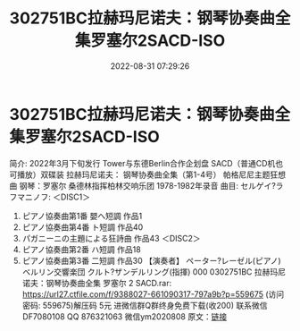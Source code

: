 ﻿---
title: 302751BC拉赫玛尼诺夫：钢琴协奏曲全集罗塞尔2SACD-ISO
date: 2022-08-31 07:29:26
categories: 新碟专辑、稀有等精品
tags: 纯音雅乐
---
# 302751BC拉赫玛尼诺夫：钢琴协奏曲全集罗塞尔2SACD-ISO

简介:
2022年3月下旬发行
Tower与东德Berlin合作企划盘
SACD（普通CD机也可播放）双碟装
拉赫玛尼诺夫：
钢琴协奏曲全集（第1-4号）
帕格尼尼主题狂想曲
钢琴：罗塞尔
桑德林指挥柏林交响乐团
1978-1982年录音
曲目:
セルゲイ?ラフマニノフ:
＜DISC1＞
1. ピアノ協奏曲第1番 嬰へ短調 作品1
2. ピアノ協奏曲第4番 ト短調 作品40
3. パガニーニの主題による狂詩曲 作品43
＜DISC2＞
4. ピアノ協奏曲第2番 ハ短調 作品18
5. ピアノ協奏曲第3番 二短調 作品30
【演奏者】
ペーター?レーゼル(ピアノ)
ベルリン交響楽団
クルト?ザンデルリング(指揮)
000 0302751BC 拉赫玛尼诺夫：钢琴协奏曲全集 罗塞尔 2 SACD.rar: https://url27.ctfile.com/f/9388027-661090317-797a9b?p=559675
(访问密码: 559675)解压码 5元
进微信群Q群终身免费下载(收200)
联系微信DF7080108 QQ 876321063
微信ym2020808
原文：[链接](https://blog.sina.com.cn/s/blog_1647c7e7601030z5h.html)